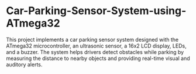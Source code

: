 # Car-Parking-Sensor-System-using-ATmega32
This project implements a car parking sensor system designed with the ATmega32 microcontroller, an ultrasonic sensor, a 16x2 LCD display, LEDs, and a buzzer. The system helps drivers detect obstacles while parking by measuring the distance to nearby objects and providing real-time visual and auditory alerts.
